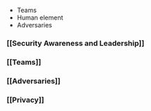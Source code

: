 - Teams
- Human element
- Adversaries

### [[Security Awareness and Leadership]]

### [[Teams]]

### [[Adversaries]]

### [[Privacy]]


